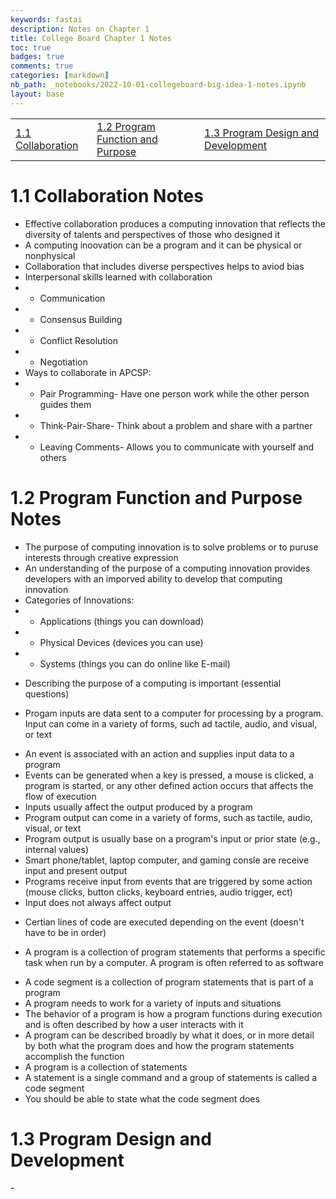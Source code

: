 ```yaml
---
keywords: fastai
description: Notes on Chapter 1
title: College Board Chapter 1 Notes
toc: true 
badges: true
comments: true
categories: [markdown]
nb_path: _notebooks/2022-10-01-collegeboard-big-idea-1-notes.ipynb
layout: base
---
```


<!--
#################################################
### THIS FILE WAS AUTOGENERATED! DO NOT EDIT! ###
#################################################
# file to edit: _notebooks/2022-10-01-collegeboard-big-idea-1-notes.ipynb
-->

<div class="container" id="notebook-container">
        
<div class="cell border-box-sizing text_cell rendered"><div class="inner_cell">
<div class="text_cell_render border-box-sizing rendered_html">
<table>
  <tbody>
   <tr>
    <td>
     <a href="">1.1 Collaboration</a>  
    </td>
    <td>
     <a href="">1.2 Program Function and Purpose</a>
    </td>
    <td>
     <a href="">1.3 Program Design and Development</a>
    </td>
  </tr>
 </tbody>
</table>
</div>
</div>
</div>
<div class="cell border-box-sizing text_cell rendered"><div class="inner_cell">
<div class="text_cell_render border-box-sizing rendered_html">
<h1 id="1.1-Collaboration-Notes">1.1 Collaboration Notes<a class="anchor-link" href="#1.1-Collaboration-Notes"> </a></h1><ul>
<li>Effective collaboration produces a computing innovation that reflects the diversity of talents and perspectives of those who designed it</li>
<li>A computing inoovation can be a program and it can be physical or nonphysical</li>
<li>Collaboration that includes diverse perspectives helps to aviod bias</li>
<li>Interpersonal skills learned with collaboration</li>
<li><ul>
<li>Communication</li>
</ul>
</li>
<li><ul>
<li>Consensus Building</li>
</ul>
</li>
<li><ul>
<li>Conflict Resolution</li>
</ul>
</li>
<li><ul>
<li>Negotiation</li>
</ul>
</li>
<li>Ways to collaborate in APCSP:</li>
<li><ul>
<li>Pair Programming- Have one person work while the other person guides them</li>
</ul>
</li>
<li><ul>
<li>Think-Pair-Share- Think about a problem and share with a partner</li>
</ul>
</li>
<li><ul>
<li>Leaving Comments- Allows you to communicate with yourself and others</li>
</ul>
</li>
</ul>

</div>
</div>
</div>
<div class="cell border-box-sizing text_cell rendered"><div class="inner_cell">
<div class="text_cell_render border-box-sizing rendered_html">
<h1 id="1.2-Program-Function-and-Purpose-Notes">1.2 Program Function and Purpose Notes<a class="anchor-link" href="#1.2-Program-Function-and-Purpose-Notes"> </a></h1><ul>
<li>The purpose of computing innovation is to solve problems or to puruse interests through creative expression</li>
<li>An understanding of the purpose of a computing innovation provides developers with an imporved ability to develop that computing innovation</li>
<li>Categories of Innovations:</li>
<li><ul>
<li>Applications (things you can download)</li>
</ul>
</li>
<li><ul>
<li>Physical Devices (devices you can use)</li>
</ul>
</li>
<li><ul>
<li>Systems (things you can do online like E-mail)</li>
</ul>
</li>
<li><p>Describing the purpose of a computing is important (essential questions)</p>
</li>
<li><p>Progam inputs are data sent to a computer for processing by a program. Input can come in a variety of forms, such ad tactile, audio, and visual, or text</p>
</li>
<li>An event is associated with an action and supplies input data to a program</li>
<li>Events can be generated when a key is pressed, a mouse is clicked, a program is started, or any other defined action occurs that affects the flow of execution</li>
<li>Inputs usually affect the output produced by a program</li>
<li>Program output can come in a variety of forms, such as tactile, audio, visual, or text</li>
<li>Program output is usually base on a program's input or prior state (e.g., internal values)</li>
<li>Smart phone/tablet, laptop computer, and gaming consle are receive input and present output</li>
<li>Programs receive input from events that are triggered by some action (mouse clicks, button clicks, keyboard entries, audio trigger, ect)</li>
<li>Input does not always affect output</li>
<li><p>Certian lines of code are executed depending on the event (doesn't have to be in order)</p>
</li>
<li><p>A program is a collection of program statements that performs a specific task when run by a computer. A program is often referred to as software</p>
</li>
<li>A code segment is a collection of program statements that is part of a program</li>
<li>A program needs to work for a variety of inputs and situations</li>
<li>The behavior of a program is how a program functions during execution and is often described by how a user interacts with it</li>
<li>A program can be described broadly by what it does, or in more detail by both what the program does and how the program statements accomplish the function</li>
<li>A program is a collection of statements</li>
<li>A statement is a single command and a group of statements is called a code segment</li>
<li>You should be able to state what the code segment does</li>
</ul>

</div>
</div>
</div>
<div class="cell border-box-sizing text_cell rendered"><div class="inner_cell">
<div class="text_cell_render border-box-sizing rendered_html">
<h1 id="1.3-Program-Design-and-Development">1.3 Program Design and Development<a class="anchor-link" href="#1.3-Program-Design-and-Development"> </a></h1><p>-</p>

</div>
</div>
</div>
</div>
 


